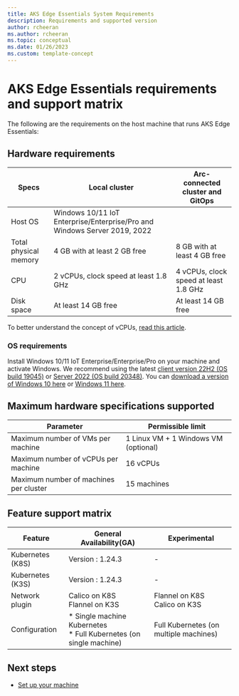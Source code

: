 ```yaml
---
title: AKS Edge Essentials System Requirements 
description: Requirements and supported version 
author: rcheeran
ms.author: rcheeran
ms.topic: conceptual
ms.date: 01/26/2023
ms.custom: template-concept
---
```


# AKS Edge Essentials requirements and support matrix

The following are the requirements on the host machine that runs AKS Edge Essentials:

## Hardware requirements

  | Specs | Local cluster | Arc-connected cluster and GitOps|
  | ---------- | --------- |--------- |
  | Host OS | Windows 10/11 IoT Enterprise/Enterprise/Pro and Windows Server 2019, 2022||
  | Total physical memory | 4 GB with at least 2 GB free | 8 GB with at least 4 GB free  |
  | CPU | 2 vCPUs, clock speed at least 1.8 GHz |4 vCPUs, clock speed at least 1.8 GHz|
  | Disk space | At least 14 GB free |At least 14 GB free |

To better understand the concept of vCPUs, [read this article](https://social.technet.microsoft.com/wiki/contents/articles/1234.hyper-v-concepts-vcpu-virtual-processor-q-a.aspx).

### OS requirements

Install Windows 10/11 IoT Enterprise/Enterprise/Pro on your machine and activate Windows. We recommend using the latest [client version 22H2 (OS build 19045)](/windows/release-health/release-information) or [Server 2022 (OS build 20348)](/windows/release-health/windows-server-release-info). You can [download a version of Windows 10 here](https://www.microsoft.com/software-download/windows10) or [Windows 11 here](https://www.microsoft.com/software-download/windows11).

## Maximum hardware specifications supported

| Parameter | Permissible limit |
  | ---------- | --------- |
  | Maximum number of VMs per machine  | 1 Linux VM + 1 Windows VM (optional) |
  | Maximum number of vCPUs per machine  | 16 vCPUs |
  | Maximum number of machines per cluster | 15 machines |

## Feature support matrix

|Feature | General Availability(GA)   |Experimental|
|------------|-----------|--------|
|Kubernetes (K8S)|Version : 1.24.3| - |
|Kubernetes (K3S)|Version : 1.24.3| - |
|Network plugin | Calico on K8S <br/> Flannel on K3S | Flannel on K8S <br/> Calico on K3S|
|Configuration| * Single machine Kubernetes<br/> * Full Kubernetes (on single machine)|Full Kubernetes (on multiple machines)|

## Next steps

- [Set up your machine](./aks-edge-howto-setup-machine.md)
